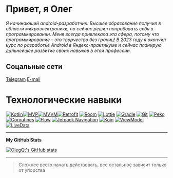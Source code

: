 # Привет, я Олег
*Я начинающий android-разработчик. Высшее образование получил в области микроэлектроники, но сейчас решил попробовать себя в программировании. Меня всегда привлекала эта сфера, потому что программирование - это творчество без границ! В 2023 году я окончил курс по разработке Android в Яндекс-практикуме и сейчас планирую дальнейшее развитие своих навыков в этой профессии.*

## Соцальные сети
[Telegram](https://t.me/Oleg_ven)
[E-mail](mailto:Oleg.Vened@yandex.ru)

# Технологические навыки
[![Kotlin](https://img.shields.io/badge/-Kotlin-7F52FF?style=flat&logo=kotlin&logoColor=white)](https://kotlinlang.org/)[![MVP](https://img.shields.io/badge/-MVP-FF6F00?style=flat)](https://en.wikipedia.org/wiki/Model%E2%80%93view%E2%80%93presenter)[![MVVM](https://img.shields.io/badge/-MVVM-FF4081?style=flat)](https://en.wikipedia.org/wiki/Model%E2%80%93view%E2%80%93viewmodel)[![Retrofit](https://img.shields.io/badge/-Retrofit-00B0FF?style=flat&logo=retrofit&logoColor=white)](https://square.github.io/retrofit/)  [![Room](https://img.shields.io/badge/-Room-FF4081?style=flat&logo=android&logoColor=white)](https://developer.android.com/training/data-storage/room)  [![Lottie](https://img.shields.io/badge/-Lottie-FF6F00?style=flat&logo=lottie&logoColor=white)](https://github.com/airbnb/lottie-android)  [![Gradle](https://img.shields.io/badge/-Gradle-007ACC?style=flat&logo=gradle&logoColor=white)](https://gradle.org/)  [![Git](https://img.shields.io/badge/-Git-F05032?style=flat&logo=git&logoColor=white)](https://git-scm.com/)  [![Peko](https://img.shields.io/badge/-Peko-FFC0CB?style=flat)](https://example.com/peko)  [![Coroutines](https://img.shields.io/badge/-Coroutines-7F52FF?style=flat&logo=kotlin&logoColor=white)](https://kotlinlang.org/docs/reference/coroutines-overview.html)  [![Flow](https://img.shields.io/badge/-Flow-7F52FF?style=flat&logo=kotlin&logoColor=white)](https://kotlinlang.org/docs/reference/coroutines/flow.html)  [![Jetpack Navigation](https://img.shields.io/badge/-Jetpack%20Navigation-00B0FF?style=flat&logo=android&logoColor=white)](https://developer.android.com/guide/navigation)  [![Koin](https://img.shields.io/badge/-Koin-FF4081?style=flat&logo=koin&logoColor=white)](https://insert-koin.io/)  [![ViewModel](https://img.shields.io/badge/-ViewModel-FF6F00?style=flat&logo=android&logoColor=white)](https://developer.android.com/topic/libraries/architecture/viewmodel)   [![LiveData](https://img.shields.io/badge/-LiveData-FF4081?style=flat&logo=android&logoColor=white)](https://developer.android.com/topic/libraries/architecture/livedata)
___
<b>My GitHub Stats</b>

<a href="http://www.github.com/OlegQt"><img src="https://github-readme-stats.vercel.app/api?username=OlegQt&show_icons=true&hide=stars,&count_private=true&title_color=0891b2&text_color=ffffff&icon_color=0891b2&bg_color=1c1917&hide_border=true&show_icons=true" alt="OlegQt's GitHub stats" /></a>
___
> Сложнее всего начать действовать, все остальное зависит только от упорства
